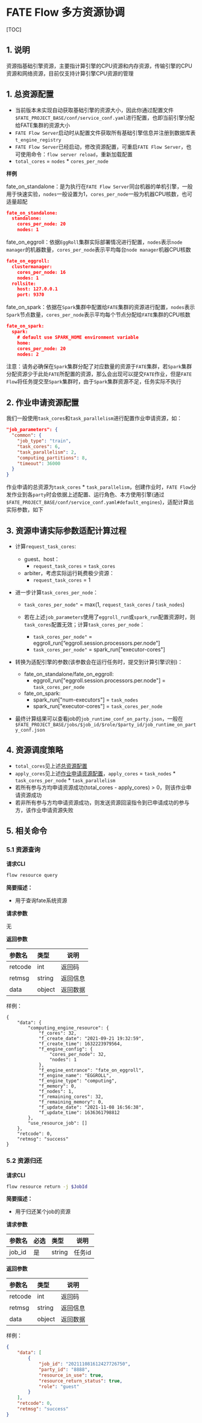 # FATE Flow 多方资源协调

[TOC]

## 1. 说明

资源指基础引擎资源，主要指计算引擎的CPU资源和内存资源，传输引擎的CPU资源和网络资源，目前仅支持计算引擎CPU资源的管理

## 1. 总资源配置

- 当前版本未实现自动获取基础引擎的资源大小，因此你通过配置文件`$FATE_PROJECT_BASE/conf/service_conf.yaml`进行配置，也即当前引擎分配给FATE集群的资源大小
- `FATE Flow Server`启动时从配置文件获取所有基础引擎信息并注册到数据库表`t_engine_registry`
- `FATE Flow Server`已经启动，修改资源配置，可重启`FATE Flow Server`，也可使用命令：`flow server reload`，重新加载配置
- `total_cores` = `nodes` * `cores_per_node`

**样例**

fate_on_standalone：是为执行在`FATE Flow Server`同台机器的单机引擎，一般用于快速实验，`nodes`一般设置为1，`cores_per_node`一般为机器CPU核数，也可适量超配

```json
fate_on_standalone:
  standalone:
    cores_per_node: 20
    nodes: 1
```

fate_on_eggroll：依据`EggRoll`集群实际部署情况进行配置，`nodes`表示`node manager`的机器数量，`cores_per_node`表示平均每台`node manager`机器CPU核数

```json
fate_on_eggroll:
  clustermanager:
    cores_per_node: 16
    nodes: 1
  rollsite:
    host: 127.0.0.1
    port: 9370
```

fate_on_spark：依据在`Spark`集群中配置给`FATE`集群的资源进行配置，`nodes`表示`Spark`节点数量，`cores_per_node`表示平均每个节点分配给`FATE`集群的CPU核数

```json
fate_on_spark:
  spark:
    # default use SPARK_HOME environment variable
    home:
    cores_per_node: 20
    nodes: 2
```

注意：请务必确保在`Spark`集群分配了对应数量的资源于`FATE`集群，若`Spark`集群分配资源少于此处`FATE`所配置的资源，那么会出现可以提交`FATE`作业，但是`FATE Flow`将任务提交至`Spark`集群时，由于`Spark`集群资源不足，任务实际不执行

## 2. 作业申请资源配置

我们一般使用`task_cores`和`task_parallelism`进行配置作业申请资源，如：

```json
"job_parameters": {
  "common": {
    "job_type": "train",
    "task_cores": 6,
    "task_parallelism": 2,
    "computing_partitions": 8,
    "timeout": 36000
  }
}
```

作业申请的总资源为`task_cores` * `task_parallelism`，创建作业时，`FATE Flow`分发作业到各`party`时会依据上述配置、运行角色、本方使用引擎(通过`$FATE_PROJECT_BASE/conf/service_conf.yaml#default_engines`)，适配计算出实际参数，如下

## 3. 资源申请实际参数适配计算过程

- 计算`request_task_cores`:
  - guest、host：
    - `request_task_cores` = `task_cores`
  - arbiter，考虑实际运行耗费极少资源：
    - `request_task_cores` = 1

- 进一步计算`task_cores_per_node`：
  - `task_cores_per_node"` = max(1, `request_task_cores` / `task_nodes`)

  - 若在上述`job_parameters`使用了`eggroll_run`或`spark_run`配置资源时，则`task_cores`配置无效；计算`task_cores_per_node`：
    - `task_cores_per_node"` = eggroll_run[“eggroll.session.processors.per.node”]
    - `task_cores_per_node"` = spark_run["executor-cores"]

- 转换为适配引擎的参数(该参数会在运行任务时，提交到计算引擎识别)：
  - fate_on_standalone/fate_on_eggroll:
    - eggroll_run["eggroll.session.processors.per.node"] = `task_cores_per_node`
  - fate_on_spark:
    - spark_run["num-executors"] = `task_nodes`
    - spark_run["executor-cores"] = `task_cores_per_node`

- 最终计算结果可以查看job的`job_runtime_conf_on_party.json`，一般在`$FATE_PROJECT_BASE/jobs/$job_id/$role/$party_id/job_runtime_on_party_conf.json`

## 4. 资源调度策略

- `total_cores`见上述[总资源配置](#41-总资源配置)
- `apply_cores`见上述[作业申请资源配置](#42-作业申请资源配置)，`apply_cores` = `task_nodes` * `task_cores_per_node` * `task_parallelism`
- 若所有参与方均申请资源成功(total_cores - apply_cores) > 0，则该作业申请资源成功
- 若非所有参与方均申请资源成功，则发送资源回滚指令到已申请成功的参与方，该作业申请资源失败

## 5. 相关命令

### 5.1 资源查询

**请求CLI** 

```bash
flow resource query
```

**简要描述：** 

- 用于查询fate系统资源

**请求参数** 

无

**返回参数** 

| 参数名  | 类型   | 说明     |
| :------ | :----- | -------- |
| retcode | int    | 返回码   |
| retmsg  | string | 返回信息 |
| data    | object | 返回数据 |

样例：

```
{
    "data": {
        "computing_engine_resource": {
            "f_cores": 32,
            "f_create_date": "2021-09-21 19:32:59",
            "f_create_time": 1632223979564,
            "f_engine_config": {
                "cores_per_node": 32,
                "nodes": 1
            },
            "f_engine_entrance": "fate_on_eggroll",
            "f_engine_name": "EGGROLL",
            "f_engine_type": "computing",
            "f_memory": 0,
            "f_nodes": 1,
            "f_remaining_cores": 32,
            "f_remaining_memory": 0,
            "f_update_date": "2021-11-08 16:56:38",
            "f_update_time": 1636361798812
        },
        "use_resource_job": []
    },
    "retcode": 0,
    "retmsg": "success"
}
```

### 5.2 资源归还

**请求CLI** 

```bash
flow resource return -j $JobId
```

**简要描述：** 

- 用于归还某个job的资源

**请求参数** 

| 参数名 | 必选 | 类型   | 说明   |
| :----- | :--- | :----- | ------ |
| job_id | 是   | string | 任务id |

**返回参数** 

| 参数名  | 类型   | 说明     |
| :------ | :----- | -------- |
| retcode | int    | 返回码   |
| retmsg  | string | 返回信息 |
| data    | object | 返回数据 |

样例：

```json
{
    "data": [
        {
            "job_id": "202111081612427726750",
            "party_id": "8888",
            "resource_in_use": true,
            "resource_return_status": true,
            "role": "guest"
        }
    ],
    "retcode": 0,
    "retmsg": "success"
}
```
